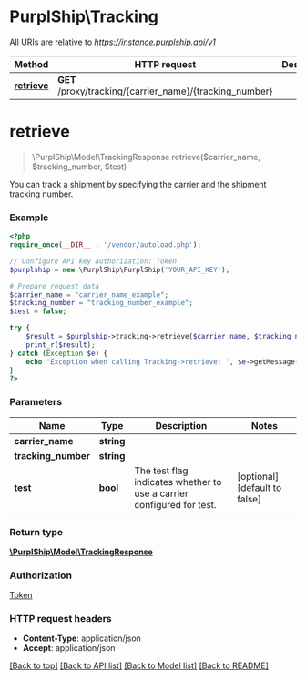 # PurplShip\Tracking

All URIs are relative to *https://instance.purplship.api/v1*

Method | HTTP request | Description
------------- | ------------- | -------------
[**retrieve**](Tracking.md#retrieve) | **GET** /proxy/tracking/{carrier_name}/{tracking_number} | 


# **retrieve**
> \PurplShip\Model\TrackingResponse retrieve($carrier_name, $tracking_number, $test)



You can track a shipment by specifying the carrier and the shipment tracking number.

### Example
```php
<?php
require_once(__DIR__ . '/vendor/autoload.php');

// Configure API key authorization: Token
$purplship = new \PurplShip\PurplShip('YOUR_API_KEY');

# Prepare request data
$carrier_name = "carrier_name_example";
$tracking_number = "tracking_number_example"; 
$test = false;

try {
    $result = $purplship->tracking->retrieve($carrier_name, $tracking_number, $test);
    print_r($result);
} catch (Exception $e) {
    echo 'Exception when calling Tracking->retrieve: ', $e->getMessage(), PHP_EOL;
}
?>
```

### Parameters

Name | Type | Description  | Notes
------------- | ------------- | ------------- | -------------
 **carrier_name** | **string**|  |
 **tracking_number** | **string**|  |
 **test** | **bool**| The test flag indicates whether to use a carrier configured for test. | [optional] [default to false]

### Return type

[**\PurplShip\Model\TrackingResponse**](../Model/TrackingResponse.md)

### Authorization

[Token](../../README.md#Token)

### HTTP request headers

 - **Content-Type**: application/json
 - **Accept**: application/json

[[Back to top]](#) [[Back to API list]](../../README.md#documentation-for-api-endpoints) [[Back to Model list]](../../README.md#documentation-for-models) [[Back to README]](../../README.md)

